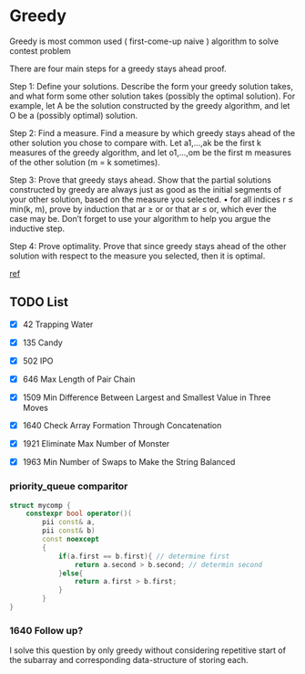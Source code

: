 # Greedy

Greedy is most common used ( first-come-up naive ) algorithm to solve contest problem

There are four main steps for a greedy stays ahead proof.


Step 1: Define your solutions. Describe the form your greedy solution takes, and what form some
other solution takes (possibly the optimal solution). For example, let A be the solution constructed by the greedy algorithm, and let O be a (possibly optimal) solution.


Step 2: Find a measure. Find a measure by which greedy stays ahead of the other solution you
chose to compare with. Let a1,...,ak be the first k measures of the greedy algorithm, and let
o1,...,om be the first m measures of the other solution (m = k sometimes).


Step 3: Prove that greedy stays ahead. Show that the partial solutions constructed by greedy
are always just as good as the initial segments of your other solution, based on the measure you selected.
• for all indices r ≤ min(k, m), prove by induction that ar ≥ or or that ar ≤ or, which ever
the case may be. Don’t forget to use your algorithm to help you argue the inductive step.


Step 4: Prove optimality. Prove that since greedy stays ahead of the other solution with respect to the measure you selected, then it is optimal.

[ref](http://www.cs.cornell.edu/courses/cs482/2007su/ahead.pdf)

## TODO List
- [x] 42   Trapping Water
- [x] 135  Candy
- [x] 502  IPO
- [x] 646  Max Length of Pair Chain
- [x] 1509 Min Difference Between Largest and Smallest Value in Three Moves
- [x] 1640 Check Array Formation Through Concatenation
- [x] 1921 Eliminate Max Number of Monster
- [x] 1963 Min Number of Swaps to Make the String Balanced


### priority_queue comparitor
```cpp
struct mycomp {
    constexpr bool operator()(
        pii const& a,
        pii const& b)
        const noexcept
        {
            if(a.first == b.first){ // determine first
                return a.second > b.second; // determin second
            }else{
                return a.first > b.first;
            }
        }
}
```

### 1640 Follow up?

I solve this question by only greedy without considering repetitive start of the subarray and corresponding data-structure of storing each.
